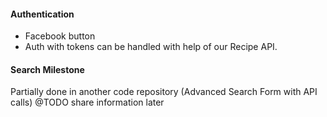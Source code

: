 
#### Authentication
- Facebook button
- Auth with tokens can be handled with help of our Recipe API.

#### Search Milestone
Partially done in another code repository (Advanced Search Form with API calls)
@TODO share information later
